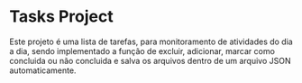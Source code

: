 <h1>Tasks Project</h1>

<p>Este projeto é uma lista de tarefas, para monitoramento de atividades do dia a dia, sendo implementado a função de excluir, adicionar, marcar como concluida ou não concluida e salva os arquivos dentro de um arquivo JSON automaticamente.</p>

